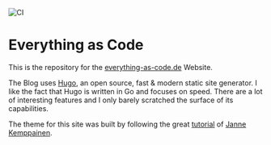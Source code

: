 ![CI](https://github.com/devulrix/everything-as-code/actions/workflows/hugo-deploy.yaml/badge.svg)

# Everything as Code

This is the repository for the [everything-as-code.de](http://everything-as-code.com) Website.

The Blog uses [Hugo](https://gohugo.io/), an open source, fast & modern static site generator. I like the fact that Hugo is written in Go and focuses on speed. There are a lot of interesting features and I only barely scratched the surface of its capabilities.

The theme for this site was built by following the great [tutorial](https://pakstech.com/series/blog-with-hugo/) of [Janne Kemppainen](https://twitter.com/pakstech).
